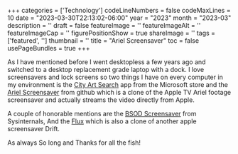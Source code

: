 ﻿+++
categories = ['Technology']
codeLineNumbers = false
codeMaxLines = 10
date = "2023-03-30T22:13:02-06:00"
year = "2023"
month = "2023-03"
description = ''
draft = false
featureImage = ''
featureImageAlt = ''
featureImageCap = ''
figurePositionShow = true
shareImage = ''
tags = ['featured', '']
thumbnail = ''
title = "Ariel Screensaver"
toc = false
usePageBundles = true
+++

As I have mentioned before I went desktopless a few years ago and switched to a desktop replacement grade laptop with a dock. I love screensavers and lock screens so two things I have on every computer in my environment is the [City Art Search](https://apps.microsoft.com/store/detail/9WZDNCRDTBTP?hl=en-us&gl=US&rtc=1) app from the Microsoft store and the [Ariel Screensaver](https://github.com/OrangeJedi/Aerial) from github which is a clone of the Apple TV Ariel footage screensaver and actually streams the video directly from Apple. 

A couple of honorable mentions are the [BSOD Screensaver](https://learn.microsoft.com/en-us/sysinternals/downloads/bluescreen) from Sysinternals, And the [Flux](https://github.com/sandydoo/flux) which is also a clone of another apple screensaver Drift.

As always So long and Thanks for all the fish!